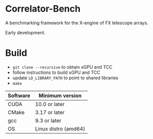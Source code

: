 # Correlator-Bench
A benchmarking framework for the X-engine of FX telescope arrays.

Early development.

# Build
- `git clone --recursive` to obtain xGPU and TCC
- follow instructions to build xGPU and TCC
- update `LD_LIBRARY_PATH` to point to shared libraries
- `make`

| Software    | Minimum version |
| ----------- | ----------- |
| CUDA        | 10.0 or later |
| CMake       | 3.17 or later |
| gcc         | 9.3 or later  |
| OS          | Linux distro (amd64) |
